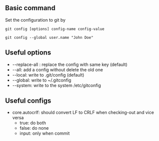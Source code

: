 ## Basic command
Set the configuration to git by 

```shell
git config [options] config-name config-value

git config --global user.name "John Doe"
```

## Useful options
* --replace-all : replace the config with same key (default)
* --all: add a config without delete the old one
* --local: write to .git/config (default)
* --global: write to ~/.gitconfig
* --system: write to the system /etc/gitconfig

## Useful configs
* core.autocrlf: should convert LF to CRLF when checking-out and vice versa
    * true: do both
    * false: do none
    * input: only when commit